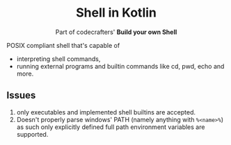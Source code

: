 <div align="center">
   <h1>Shell in Kotlin</h1>
   <p>Part of codecrafters' <b>Build your own Shell</b></p>
</div>

POSIX compliant shell that's capable of
- interpreting shell commands,
- running external programs and builtin commands like
cd, pwd, echo and more.

## Issues

1. only executables and implemented shell builtins are accepted.
2. Doesn't properly parse windows' PATH
   (namely anything with `%<name>%`) as such only explicitly defined full path environment variables are supported.